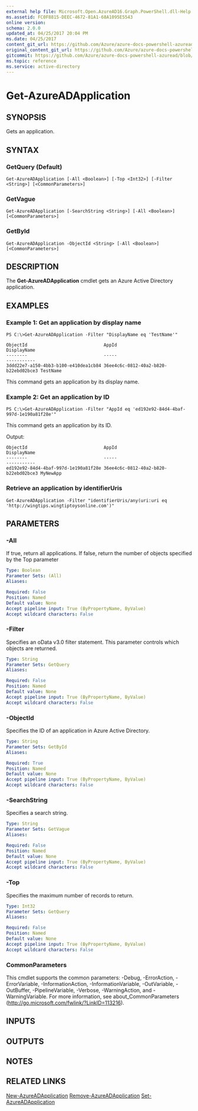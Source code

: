 ```yaml
---
external help file: Microsoft.Open.AzureAD16.Graph.PowerShell.dll-Help.xml
ms.assetid: FC0F8815-DEEC-4672-81A1-68A1095E5543
online version:
schema: 2.0.0
updated_at: 04/25/2017 20:04 PM
ms.date: 04/25/2017
content_git_url: https://github.com/Azure/azure-docs-powershell-azuread/blob/VinceSmith-patch-2/Azure%20AD%20Cmdlets/AzureAD/v2preview/Get-AzureADApplication.md
original_content_git_url: https://github.com/Azure/azure-docs-powershell-azuread/blob/VinceSmith-patch-2/Azure%20AD%20Cmdlets/AzureAD/v2preview/Get-AzureADApplication.md
gitcommit: https://github.com/Azure/azure-docs-powershell-azuread/blob/c5cc449ee6e2b805fc85a9e05130b06b10899f67
ms.topic: reference
ms.service: active-directory
---
```


# Get-AzureADApplication

## SYNOPSIS
Gets an application.

## SYNTAX

### GetQuery (Default)
```
Get-AzureADApplication [-All <Boolean>] [-Top <Int32>] [-Filter <String>] [<CommonParameters>]
```

### GetVague
```
Get-AzureADApplication [-SearchString <String>] [-All <Boolean>] [<CommonParameters>]
```

### GetById
```
Get-AzureADApplication -ObjectId <String> [-All <Boolean>] [<CommonParameters>]
```

## DESCRIPTION
The **Get-AzureADApplication** cmdlet gets an Azure Active Directory application.

## EXAMPLES

### Example 1: Get an application by display name
```
PS C:\>Get-AzureADApplication -Filter "DisplayName eq 'TestName'"

ObjectId                             AppId                                DisplayName
--------                             -----                                -----------
3ddd22e7-a150-4bb3-b100-e410dea1cb84 36ee4c6c-0812-40a2-b820-b22ebd02bce3 TestName
```

This command gets an application by its display name.

### Example 2: Get an application by ID
```
PS C:\>Get-AzureADApplication -Filter "AppId eq 'ed192e92-84d4-4baf-997d-1e190a81f28e'"
```

This command gets an application by its ID.

Output:

    ObjectId                             AppId                                DisplayName
    --------                             -----                                -----------  
    ed192e92-84d4-4baf-997d-1e190a81f28e 36ee4c6c-0812-40a2-b820-b22ebd02bce3 MyNewApp

### Retrieve an application by identifierUris
```
Get-AzureADApplication -Filter "identifierUris/any(uri:uri eq 'http://wingtips.wingtiptoysonline.com')"
```

## PARAMETERS

### -All
If true, return all applications. If false, return the number of objects specified by the Top parameter

```yaml
Type: Boolean
Parameter Sets: (All)
Aliases: 

Required: False
Position: Named
Default value: None
Accept pipeline input: True (ByPropertyName, ByValue)
Accept wildcard characters: False
```

### -Filter
Specifies an oData v3.0 filter statement. This parameter controls which objects are returned.

```yaml
Type: String
Parameter Sets: GetQuery
Aliases: 

Required: False
Position: Named
Default value: None
Accept pipeline input: True (ByPropertyName, ByValue)
Accept wildcard characters: False
```

### -ObjectId
Specifies the ID of an application in Azure Active Directory.

```yaml
Type: String
Parameter Sets: GetById
Aliases: 

Required: True
Position: Named
Default value: None
Accept pipeline input: True (ByPropertyName, ByValue)
Accept wildcard characters: False
```

### -SearchString
Specifies a search string.
```yaml
Type: String
Parameter Sets: GetVague
Aliases: 

Required: False
Position: Named
Default value: None
Accept pipeline input: True (ByPropertyName, ByValue)
Accept wildcard characters: False
```

### -Top
Specifies the maximum number of records to return.

```yaml
Type: Int32
Parameter Sets: GetQuery
Aliases: 

Required: False
Position: Named
Default value: None
Accept pipeline input: True (ByPropertyName, ByValue)
Accept wildcard characters: False
```

### CommonParameters
This cmdlet supports the common parameters: -Debug, -ErrorAction, -ErrorVariable, -InformationAction, -InformationVariable, -OutVariable, -OutBuffer, -PipelineVariable, -Verbose, -WarningAction, and -WarningVariable. For more information, see about_CommonParameters (http://go.microsoft.com/fwlink/?LinkID=113216).

## INPUTS

## OUTPUTS

## NOTES

## RELATED LINKS

[New-AzureADApplication](./New-AzureADApplication.md)
[Remove-AzureADApplication](./Remove-AzureADApplication.md)
[Set-AzureADApplication](./Set-AzureADApplication.md)





